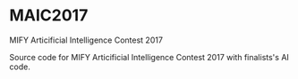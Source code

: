 # MAIC2017
MIFY Articificial Intelligence Contest 2017

Source code for MIFY Articificial Intelligence Contest 2017 with finalists's AI code.
